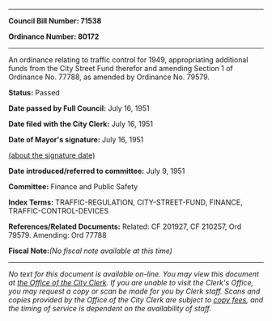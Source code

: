 

********

**Council Bill Number: 71538**
   
**Ordinance Number: 80172**
********

 An ordinance relating to traffic control for 1949, appropriating additional funds from the City Street Fund therefor and amending Section 1 of Ordinance No. 77788, as amended by Ordinance No. 79579.

**Status:** Passed
   
**Date passed by Full Council:** July 16, 1951
   
**Date filed with the City Clerk:** July 16, 1951
   
**Date of Mayor's signature:** July 16, 1951
   
[(about the signature date)](/~public/approvaldate.htm)
   
   
   
**Date introduced/referred to committee:** July 9, 1951
   
**Committee:** Finance and Public Safety
   
   
**Index Terms:** TRAFFIC-REGULATION, CITY-STREET-FUND, FINANCE, TRAFFIC-CONTROL-DEVICES

**References/Related Documents:** Related: CF 201927, CF 210257, Ord 79579. Amending: Ord 77788

**Fiscal Note:**_(No fiscal note available at this time)_
********

_No text for this document is available on-line. You may view this document at [the Office of the City Clerk](http://www.seattle.gov/leg/clerk/contactUs.htm). If you are unable to visit the Clerk's Office, you may request a copy or scan be made for you by Clerk staff. Scans and copies provided by the Office of the City Clerk are subject to [copy fees](http://clerk.seattle.gov/~public/clerkfees.htm), and the timing of service is dependent on the availability of staff._

